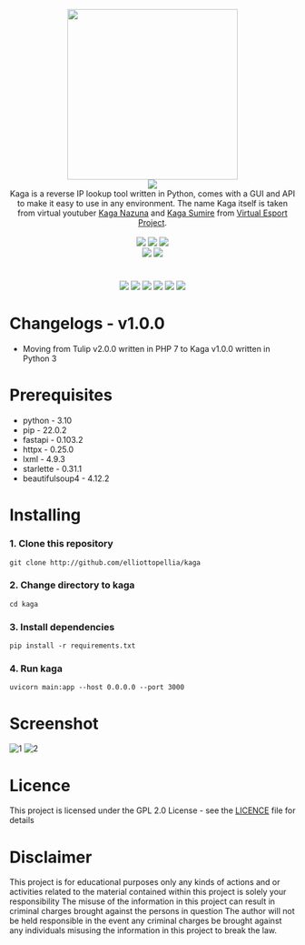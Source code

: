 <p align='center'>
<img src='https://i.ibb.co/QJ78JGn/kaga.png' width='300'/><br/><img src="https://img.shields.io/badge/KAGA%20REVERSE%20IP%20LOOKUP-pink?style=for-the-badge"/><br/>
Kaga is a reverse IP lookup tool written in Python, comes with a GUI and API to make it easy to use in any environment. The name Kaga itself is taken from virtual youtuber <a href="https://virtualyoutuber.fandom.com/wiki/Kaga_Nazuna">Kaga Nazuna</a> and <a href="https://virtualyoutuber.fandom.com/wiki/Kaga_Sumire">Kaga Sumire</a> from <a href="https://vspo.jp/">Virtual Esport Project</a>.<br/><br/><img src="https://img.shields.io/badge/PYTHON-3.10-pink?style=flat-square"/> <img src="https://img.shields.io/badge/LICENE-GPL2.0-pink?style=flat-square"/> <img src="https://img.shields.io/badge/VERSION-1.0.0-pink?style=flat-square"/><br/><a href="https://www.paypal.com/paypalme/elliottophellia"><img src="https://img.shields.io/badge/BUY%20ME%20A%20COFFEE-pink?style=for-the-badge&logo=paypal&logoColor=black"/></a> <a href="https://saweria.co/elliottophellia"><img src="https://img.shields.io/badge/TRAKTIR%20SAYA%20KOPI-pink?style=for-the-badge&logo=BuyMeACoffee&logoColor=black"/></a>
</p>
<h1></h1>
<p align='center'>
<a href="#Changelogs"><img src="https://img.shields.io/badge/CHANGELOGS-pink?style=for-the-badge"/></a> <a href="#Prerequisites"><img src="https://img.shields.io/badge/PREREQUISITES-pink?style=for-the-badge"/></a> <a href="#Installing"><img src="https://img.shields.io/badge/INSTALLING-pink?style=for-the-badge"/></a> <a href="#Screenshot"><img src="https://img.shields.io/badge/SCREENSHOT-pink?style=for-the-badge"/></a> <a href="#Licence"><img src="https://img.shields.io/badge/LICENCE-pink?style=for-the-badge"/></a> <a href="#Disclaimer"><img src="https://img.shields.io/badge/DISCLAIMER-pink?style=for-the-badge"/></a>
</p>
<h1></h1>

# Changelogs - v1.0.0

- Moving from Tulip v2.0.0 written in PHP 7 to Kaga v1.0.0 written in Python 3

# Prerequisites

- python - 3.10
- pip - 22.0.2 
- fastapi - 0.103.2
- httpx - 0.25.0
- lxml - 4.9.3
- starlette - 0.31.1
- beautifulsoup4 - 4.12.2

# Installing

### 1. Clone this repository
```
git clone http://github.com/elliottopellia/kaga
```
### 2. Change directory to kaga
```
cd kaga
```
### 3. Install dependencies
```
pip install -r requirements.txt
```
### 4. Run kaga
```
uvicorn main:app --host 0.0.0.0 --port 3000
```

# Screenshot

![1](https://i.ibb.co/FXGCKbM/Capture.png)
![2](https://i.ibb.co/zNTS35N/Capture1.png)

# Licence

This project is licensed under the GPL 2.0 License - see the [LICENCE](https://github.com/elliottophellia/kaga/blob/main/LICENSE) file for details

# Disclaimer

This project is for educational purposes only any kinds of actions and or activities related to the material contained within this project is solely your responsibility The misuse of the information in this project can result in criminal charges brought against the persons in question The author will not be held responsible in the event any criminal charges be brought against any individuals misusing the information in this project to break the law.